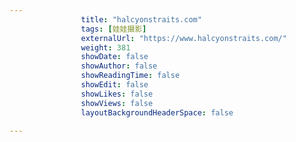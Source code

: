 ---
                title: "halcyonstraits.com"
                tags: [娃娃摄影]
                externalUrl: "https://www.halcyonstraits.com/"
                weight: 381
                showDate: false
                showAuthor: false
                showReadingTime: false
                showEdit: false
                showLikes: false
                showViews: false
                layoutBackgroundHeaderSpace: false
                ---

